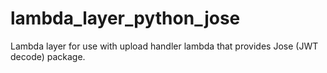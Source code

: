 # lambda_layer_python_jose
Lambda layer for use with upload handler lambda that provides Jose (JWT decode) package.
